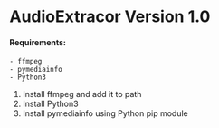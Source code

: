 # AudioExtracor Version 1.0

#### Requirements:
	- ffmpeg
	- pymediainfo
	- Python3

1. Install ffmpeg and add it to path
2. Install Python3
3. Install pymediainfo using Python pip module
